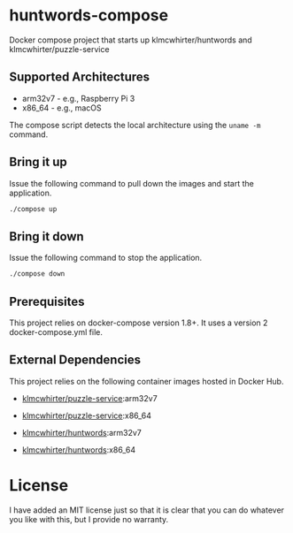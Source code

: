 # huntwords-compose
Docker compose project that starts up klmcwhirter/huntwords and klmcwhirter/puzzle-service

## Supported Architectures
* arm32v7 - e.g., Raspberry Pi 3
* x86_64 - e.g., macOS

The compose script detects the local architecture using the ```uname -m``` command.

## Bring it up
Issue the following command to pull down the images and start the application.

```bash
./compose up
```

## Bring it down
Issue the following command to stop the application.

```bash
./compose down
```

## Prerequisites
This project relies on docker-compose version 1.8+. It uses a version 2 docker-compose.yml file.

## External Dependencies
This project relies on the following container images hosted in Docker Hub.
* [klmcwhirter/puzzle-service](https://hub.docker.com/r/klmcwhirter/puzzle-service/):arm32v7
* [klmcwhirter/puzzle-service](https://hub.docker.com/r/klmcwhirter/puzzle-service/):x86_64

* [klmcwhirter/huntwords](https://hub.docker.com/r/klmcwhirter/huntwords/):arm32v7
* [klmcwhirter/huntwords](https://hub.docker.com/r/klmcwhirter/huntwords/):x86_64

# License
I have added an MIT license just so that it is clear that you can do whatever you like with this, but I provide
no warranty.
